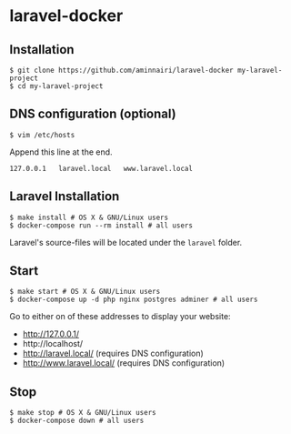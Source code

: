 # laravel-docker

## Installation

```console
$ git clone https://github.com/aminnairi/laravel-docker my-laravel-project
$ cd my-laravel-project
```

## DNS configuration (optional)
```console
$ vim /etc/hosts
```

Append this line at the end.

```
127.0.0.1   laravel.local   www.laravel.local
```

## Laravel Installation

```console
$ make install # OS X & GNU/Linux users
$ docker-compose run --rm install # all users
```

Laravel's source-files will be located under the `laravel` folder.

## Start

```console
$ make start # OS X & GNU/Linux users
$ docker-compose up -d php nginx postgres adminer # all users
```

Go to either on of these addresses to display your website:
- http://127.0.0.1/
- http://localhost/
- http://laravel.local/ (requires DNS configuration)
- http://www.laravel.local/ (requires DNS configuration)

## Stop

```console
$ make stop # OS X & GNU/Linux users
$ docker-compose down # all users
```